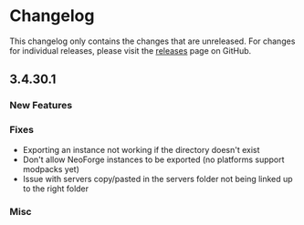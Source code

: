 # Changelog

This changelog only contains the changes that are unreleased. For changes for individual releases, please visit the
[releases](https://github.com/ATLauncher/ATLauncher/releases) page on GitHub.

## 3.4.30.1

### New Features

### Fixes
- Exporting an instance not working if the directory doesn't exist
- Don't allow NeoForge instances to be exported (no platforms support modpacks yet)
- Issue with servers copy/pasted in the servers folder not being linked up to the right folder

### Misc
